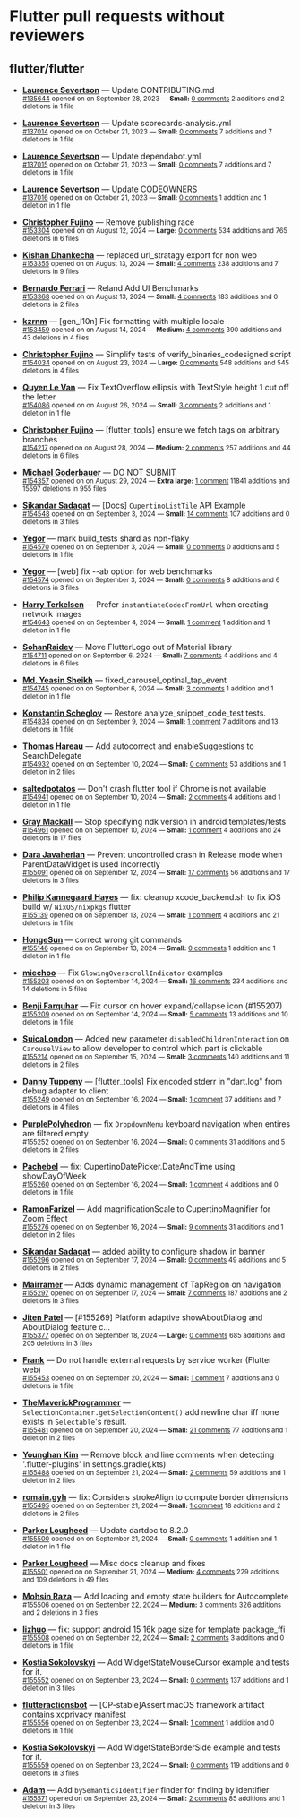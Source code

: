 # Flutter pull requests without reviewers

## flutter/flutter

* **[Laurence Severtson](https://github.com/Laurry-gee)** &mdash; Update CONTRIBUTING.md<br />
  <sub>[#135644](https://github.com/flutter/flutter/pull/135644) opened on on September 28, 2023 &mdash; **Small:** [0 comments](https://github.com/flutter/flutter/pull/135644) 2 additions and 2 deletions in 1 file</sub><br />

* **[Laurence Severtson](https://github.com/Laurry-gee)** &mdash; Update scorecards-analysis.yml<br />
  <sub>[#137014](https://github.com/flutter/flutter/pull/137014) opened on on October 21, 2023 &mdash; **Small:** [0 comments](https://github.com/flutter/flutter/pull/137014) 7 additions and 7 deletions in 1 file</sub><br />

* **[Laurence Severtson](https://github.com/Laurry-gee)** &mdash; Update dependabot.yml<br />
  <sub>[#137015](https://github.com/flutter/flutter/pull/137015) opened on on October 21, 2023 &mdash; **Small:** [0 comments](https://github.com/flutter/flutter/pull/137015) 7 additions and 7 deletions in 1 file</sub><br />

* **[Laurence Severtson](https://github.com/Laurry-gee)** &mdash; Update CODEOWNERS<br />
  <sub>[#137016](https://github.com/flutter/flutter/pull/137016) opened on on October 21, 2023 &mdash; **Small:** [0 comments](https://github.com/flutter/flutter/pull/137016) 1 addition and 1 deletion in 1 file</sub><br />

* **[Christopher Fujino](https://github.com/christopherfujino)** &mdash; Remove publishing race<br />
  <sub>[#153304](https://github.com/flutter/flutter/pull/153304) opened on on August 12, 2024 &mdash; **Large:** [0 comments](https://github.com/flutter/flutter/pull/153304) 534 additions and 765 deletions in 6 files</sub><br />

* **[Kishan Dhankecha](https://github.com/kishan-dhankecha)** &mdash; replaced url_stratagy export for non web<br />
  <sub>[#153355](https://github.com/flutter/flutter/pull/153355) opened on on August 13, 2024 &mdash; **Small:** [4 comments](https://github.com/flutter/flutter/pull/153355) 238 additions and 7 deletions in 9 files</sub><br />

* **[Bernardo Ferrari](https://github.com/bernaferrari)** &mdash; Reland Add UI Benchmarks<br />
  <sub>[#153368](https://github.com/flutter/flutter/pull/153368) opened on on August 13, 2024 &mdash; **Small:** [4 comments](https://github.com/flutter/flutter/pull/153368) 183 additions and 0 deletions in 2 files</sub><br />

* **[kzrnm](https://github.com/kzrnm)** &mdash; [gen_l10n] Fix formatting with multiple locale<br />
  <sub>[#153459](https://github.com/flutter/flutter/pull/153459) opened on on August 14, 2024 &mdash; **Medium:** [4 comments](https://github.com/flutter/flutter/pull/153459) 390 additions and 43 deletions in 4 files</sub><br />

* **[Christopher Fujino](https://github.com/christopherfujino)** &mdash; Simplify tests of verify_binaries_codesigned script<br />
  <sub>[#154034](https://github.com/flutter/flutter/pull/154034) opened on on August 23, 2024 &mdash; **Large:** [0 comments](https://github.com/flutter/flutter/pull/154034) 548 additions and 545 deletions in 4 files</sub><br />

* **[Quyen Le Van](https://github.com/quyenvsp)** &mdash; Fix TextOverflow ellipsis with TextStyle height 1 cut off the letter<br />
  <sub>[#154086](https://github.com/flutter/flutter/pull/154086) opened on on August 26, 2024 &mdash; **Small:** [3 comments](https://github.com/flutter/flutter/pull/154086) 2 additions and 1 deletion in 1 file</sub><br />

* **[Christopher Fujino](https://github.com/christopherfujino)** &mdash; [flutter_tools] ensure we fetch tags on arbitrary branches<br />
  <sub>[#154217](https://github.com/flutter/flutter/pull/154217) opened on on August 28, 2024 &mdash; **Medium:** [2 comments](https://github.com/flutter/flutter/pull/154217) 257 additions and 44 deletions in 6 files</sub><br />

* **[Michael Goderbauer](https://github.com/goderbauer)** &mdash; DO NOT SUBMIT<br />
  <sub>[#154357](https://github.com/flutter/flutter/pull/154357) opened on on August 29, 2024 &mdash; **Extra large:** [1 comment](https://github.com/flutter/flutter/pull/154357) 11841 additions and 15597 deletions in 955 files</sub><br />

* **[Sikandar Sadaqat](https://github.com/Sikandar4747)** &mdash; [Docs] `CupertinoListTile` API Example<br />
  <sub>[#154548](https://github.com/flutter/flutter/pull/154548) opened on on September 3, 2024 &mdash; **Small:** [14 comments](https://github.com/flutter/flutter/pull/154548) 107 additions and 0 deletions in 3 files</sub><br />

* **[Yegor](https://github.com/yjbanov)** &mdash; mark build_tests shard as non-flaky<br />
  <sub>[#154570](https://github.com/flutter/flutter/pull/154570) opened on on September 3, 2024 &mdash; **Small:** [0 comments](https://github.com/flutter/flutter/pull/154570) 0 additions and 5 deletions in 1 file</sub><br />

* **[Yegor](https://github.com/yjbanov)** &mdash; [web] fix --ab option for web benchmarks<br />
  <sub>[#154574](https://github.com/flutter/flutter/pull/154574) opened on on September 3, 2024 &mdash; **Small:** [0 comments](https://github.com/flutter/flutter/pull/154574) 8 additions and 6 deletions in 3 files</sub><br />

* **[Harry Terkelsen](https://github.com/harryterkelsen)** &mdash; Prefer `instantiateCodecFromUrl` when creating network images<br />
  <sub>[#154643](https://github.com/flutter/flutter/pull/154643) opened on on September 4, 2024 &mdash; **Small:** [1 comment](https://github.com/flutter/flutter/pull/154643) 1 addition and 1 deletion in 1 file</sub><br />

* **[SohanRaidev](https://github.com/SohanRaidev)** &mdash; Move FlutterLogo out of Material library<br />
  <sub>[#154711](https://github.com/flutter/flutter/pull/154711) opened on on September 6, 2024 &mdash; **Small:** [7 comments](https://github.com/flutter/flutter/pull/154711) 4 additions and 4 deletions in 6 files</sub><br />

* **[Md. Yeasin Sheikh](https://github.com/yeasin50)** &mdash; fixed_carousel_optinal_tap_event<br />
  <sub>[#154745](https://github.com/flutter/flutter/pull/154745) opened on on September 6, 2024 &mdash; **Small:** [3 comments](https://github.com/flutter/flutter/pull/154745) 1 addition and 1 deletion in 1 file</sub><br />

* **[Konstantin Scheglov](https://github.com/scheglov)** &mdash; Restore analyze_snippet_code_test tests.<br />
  <sub>[#154834](https://github.com/flutter/flutter/pull/154834) opened on on September 9, 2024 &mdash; **Small:** [1 comment](https://github.com/flutter/flutter/pull/154834) 7 additions and 13 deletions in 1 file</sub><br />

* **[Thomas Hareau](https://github.com/ThHareau)** &mdash; Add autocorrect and enableSuggestions to SearchDelegate<br />
  <sub>[#154932](https://github.com/flutter/flutter/pull/154932) opened on on September 10, 2024 &mdash; **Small:** [0 comments](https://github.com/flutter/flutter/pull/154932) 53 additions and 1 deletion in 2 files</sub><br />

* **[saltedpotatos](https://github.com/saltedpotatos)** &mdash; Don't crash flutter tool if Chrome is not available<br />
  <sub>[#154941](https://github.com/flutter/flutter/pull/154941) opened on on September 10, 2024 &mdash; **Small:** [2 comments](https://github.com/flutter/flutter/pull/154941) 4 additions and 1 deletion in 1 file</sub><br />

* **[Gray Mackall](https://github.com/gmackall)** &mdash; Stop specifying ndk version in android templates/tests<br />
  <sub>[#154961](https://github.com/flutter/flutter/pull/154961) opened on on September 10, 2024 &mdash; **Small:** [1 comment](https://github.com/flutter/flutter/pull/154961) 4 additions and 24 deletions in 17 files</sub><br />

* **[Dara Javaherian](https://github.com/darajava)** &mdash; Prevent uncontrolled crash in Release mode when ParentDataWidget is used incorrectly<br />
  <sub>[#155091](https://github.com/flutter/flutter/pull/155091) opened on on September 12, 2024 &mdash; **Small:** [17 comments](https://github.com/flutter/flutter/pull/155091) 56 additions and 17 deletions in 3 files</sub><br />

* **[Philip Kannegaard Hayes](https://github.com/phlip9)** &mdash; fix: cleanup xcode_backend.sh to fix iOS build w/ `NixOS/nixpkgs` flutter<br />
  <sub>[#155139](https://github.com/flutter/flutter/pull/155139) opened on on September 13, 2024 &mdash; **Small:** [1 comment](https://github.com/flutter/flutter/pull/155139) 4 additions and 21 deletions in 1 file</sub><br />

* **[HongeSun](https://github.com/hongeSunCoder)** &mdash; correct wrong git commands<br />
  <sub>[#155146](https://github.com/flutter/flutter/pull/155146) opened on on September 13, 2024 &mdash; **Small:** [0 comments](https://github.com/flutter/flutter/pull/155146) 1 addition and 1 deletion in 1 file</sub><br />

* **[miechoo](https://github.com/miechoo)** &mdash; Fix `GlowingOverscrollIndicator` examples<br />
  <sub>[#155203](https://github.com/flutter/flutter/pull/155203) opened on on September 14, 2024 &mdash; **Small:** [16 comments](https://github.com/flutter/flutter/pull/155203) 234 additions and 14 deletions in 5 files</sub><br />

* **[Benji Farquhar](https://github.com/BenjiFarquhar)** &mdash; Fix cursor on hover expand/collapse icon (#155207)<br />
  <sub>[#155209](https://github.com/flutter/flutter/pull/155209) opened on on September 14, 2024 &mdash; **Small:** [5 comments](https://github.com/flutter/flutter/pull/155209) 13 additions and 10 deletions in 1 file</sub><br />

* **[SuicaLondon](https://github.com/SuicaLondon)** &mdash; Added new parameter `disabledChildrenInteraction` on `CarouselView` to allow developer to control which part is clickable<br />
  <sub>[#155214](https://github.com/flutter/flutter/pull/155214) opened on on September 15, 2024 &mdash; **Small:** [3 comments](https://github.com/flutter/flutter/pull/155214) 140 additions and 11 deletions in 2 files</sub><br />

* **[Danny Tuppeny](https://github.com/DanTup)** &mdash; [flutter_tools] Fix encoded stderr in "dart.log" from debug adapter to client<br />
  <sub>[#155249](https://github.com/flutter/flutter/pull/155249) opened on on September 16, 2024 &mdash; **Small:** [1 comment](https://github.com/flutter/flutter/pull/155249) 37 additions and 7 deletions in 4 files</sub><br />

* **[PurplePolyhedron](https://github.com/PurplePolyhedron)** &mdash; fix `DropdownMenu` keyboard navigation when entires are filtered empty<br />
  <sub>[#155252](https://github.com/flutter/flutter/pull/155252) opened on on September 16, 2024 &mdash; **Small:** [0 comments](https://github.com/flutter/flutter/pull/155252) 31 additions and 5 deletions in 2 files</sub><br />

* **[Pachebel](https://github.com/Pachebel)** &mdash; fix: CupertinoDatePicker.DateAndTime using showDayOfWeek<br />
  <sub>[#155260](https://github.com/flutter/flutter/pull/155260) opened on on September 16, 2024 &mdash; **Small:** [1 comment](https://github.com/flutter/flutter/pull/155260) 4 additions and 0 deletions in 1 file</sub><br />

* **[RamonFarizel](https://github.com/RamonFarizel)** &mdash; Add  magnificationScale to CupertinoMagnifier for Zoom Effect<br />
  <sub>[#155276](https://github.com/flutter/flutter/pull/155276) opened on on September 16, 2024 &mdash; **Small:** [9 comments](https://github.com/flutter/flutter/pull/155276) 31 additions and 1 deletion in 2 files</sub><br />

* **[Sikandar Sadaqat](https://github.com/Sikandar4747)** &mdash; added ability to configure shadow in banner<br />
  <sub>[#155296](https://github.com/flutter/flutter/pull/155296) opened on on September 17, 2024 &mdash; **Small:** [0 comments](https://github.com/flutter/flutter/pull/155296) 49 additions and 5 deletions in 2 files</sub><br />

* **[Mairramer](https://github.com/Mairramer)** &mdash; Adds dynamic management of TapRegion on navigation<br />
  <sub>[#155297](https://github.com/flutter/flutter/pull/155297) opened on on September 17, 2024 &mdash; **Small:** [7 comments](https://github.com/flutter/flutter/pull/155297) 187 additions and 2 deletions in 3 files</sub><br />

* **[Jiten Patel](https://github.com/thejitenpatel)** &mdash; [#155269] Platform adaptive showAboutDialog and AboutDialog feature c…<br />
  <sub>[#155377](https://github.com/flutter/flutter/pull/155377) opened on on September 18, 2024 &mdash; **Large:** [0 comments](https://github.com/flutter/flutter/pull/155377) 685 additions and 205 deletions in 3 files</sub><br />

* **[Frank](https://github.com/Frank3K)** &mdash; Do not handle external requests by service worker (Flutter web)<br />
  <sub>[#155453](https://github.com/flutter/flutter/pull/155453) opened on on September 20, 2024 &mdash; **Small:** [1 comment](https://github.com/flutter/flutter/pull/155453) 7 additions and 0 deletions in 1 file</sub><br />

* **[TheMaverickProgrammer](https://github.com/TheMaverickProgrammer)** &mdash; `SelectionContainer.getSelectionContent()` add newline char iff none exists in `Selectable`'s result.<br />
  <sub>[#155481](https://github.com/flutter/flutter/pull/155481) opened on on September 20, 2024 &mdash; **Small:** [21 comments](https://github.com/flutter/flutter/pull/155481) 77 additions and 1 deletion in 2 files</sub><br />

* **[Younghan Kim](https://github.com/goosetapa)** &mdash; Remove block and line comments when detecting '.flutter-plugins' in settings.gradle(.kts)<br />
  <sub>[#155488](https://github.com/flutter/flutter/pull/155488) opened on on September 21, 2024 &mdash; **Small:** [2 comments](https://github.com/flutter/flutter/pull/155488) 59 additions and 1 deletion in 2 files</sub><br />

* **[romain.gyh](https://github.com/romaingyh)** &mdash; fix: Considers strokeAlign to compute border dimensions<br />
  <sub>[#155495](https://github.com/flutter/flutter/pull/155495) opened on on September 21, 2024 &mdash; **Small:** [1 comment](https://github.com/flutter/flutter/pull/155495) 18 additions and 2 deletions in 2 files</sub><br />

* **[Parker Lougheed](https://github.com/parlough)** &mdash; Update dartdoc to 8.2.0<br />
  <sub>[#155500](https://github.com/flutter/flutter/pull/155500) opened on on September 21, 2024 &mdash; **Small:** [0 comments](https://github.com/flutter/flutter/pull/155500) 1 addition and 1 deletion in 1 file</sub><br />

* **[Parker Lougheed](https://github.com/parlough)** &mdash; Misc docs cleanup and fixes<br />
  <sub>[#155501](https://github.com/flutter/flutter/pull/155501) opened on on September 21, 2024 &mdash; **Medium:** [4 comments](https://github.com/flutter/flutter/pull/155501) 229 additions and 109 deletions in 49 files</sub><br />

* **[Mohsin Raza](https://github.com/mohsinraza-fdev)** &mdash; Add loading and empty state builders for Autocomplete<br />
  <sub>[#155506](https://github.com/flutter/flutter/pull/155506) opened on on September 22, 2024 &mdash; **Medium:** [3 comments](https://github.com/flutter/flutter/pull/155506) 326 additions and 2 deletions in 3 files</sub><br />

* **[lizhuo](https://github.com/huanglizhuo)** &mdash; fix: support android 15 16k page size for template package_ffi <br />
  <sub>[#155508](https://github.com/flutter/flutter/pull/155508) opened on on September 22, 2024 &mdash; **Small:** [2 comments](https://github.com/flutter/flutter/pull/155508) 3 additions and 0 deletions in 1 file</sub><br />

* **[Kostia Sokolovskyi](https://github.com/ksokolovskyi)** &mdash; Add WidgetStateMouseCursor example and tests for it.<br />
  <sub>[#155552](https://github.com/flutter/flutter/pull/155552) opened on on September 23, 2024 &mdash; **Small:** [0 comments](https://github.com/flutter/flutter/pull/155552) 137 additions and 1 deletion in 3 files</sub><br />

* **[flutteractionsbot](https://github.com/flutteractionsbot)** &mdash; [CP-stable]Assert macOS framework artifact contains xcprivacy manifest<br />
  <sub>[#155556](https://github.com/flutter/flutter/pull/155556) opened on on September 23, 2024 &mdash; **Small:** [1 comment](https://github.com/flutter/flutter/pull/155556) 1 addition and 0 deletions in 1 file</sub><br />

* **[Kostia Sokolovskyi](https://github.com/ksokolovskyi)** &mdash; Add WidgetStateBorderSide example and tests for it.<br />
  <sub>[#155559](https://github.com/flutter/flutter/pull/155559) opened on on September 23, 2024 &mdash; **Small:** [0 comments](https://github.com/flutter/flutter/pull/155559) 119 additions and 0 deletions in 3 files</sub><br />

* **[Adam](https://github.com/admosity)** &mdash; Add `bySemanticsIdentifier` finder for finding by identifier<br />
  <sub>[#155571](https://github.com/flutter/flutter/pull/155571) opened on on September 23, 2024 &mdash; **Small:** [2 comments](https://github.com/flutter/flutter/pull/155571) 85 additions and 1 deletion in 3 files</sub><br />

